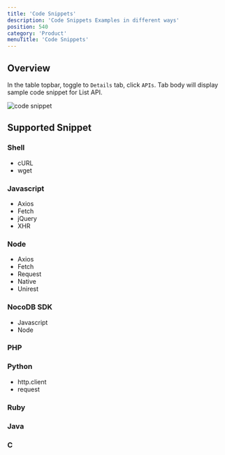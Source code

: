 ```yaml
---
title: 'Code Snippets'
description: 'Code Snippets Examples in different ways'
position: 540
category: 'Product'
menuTitle: 'Code Snippets'
---
```


## Overview

In the table topbar, toggle to `Details` tab, click `APIs`.
Tab body will display sample code snippet for List API.

![code snippet](https://github.com/nocodb/nocodb/assets/86527202/fb281926-b066-48b2-9b91-8b628a3c09b4)

## Supported Snippet

### Shell
  - cURL
  - wget

### Javascript
  - Axios
  - Fetch
  - jQuery
  - XHR

### Node
  - Axios
  - Fetch
  - Request
  - Native
  - Unirest

### NocoDB SDK
  - Javascript
  - Node

### PHP
### Python
  - http.client
  - request

### Ruby
### Java
### C
